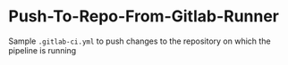 # Push-To-Repo-From-Gitlab-Runner
Sample `.gitlab-ci.yml` to push changes to the repository on which the pipeline is running
